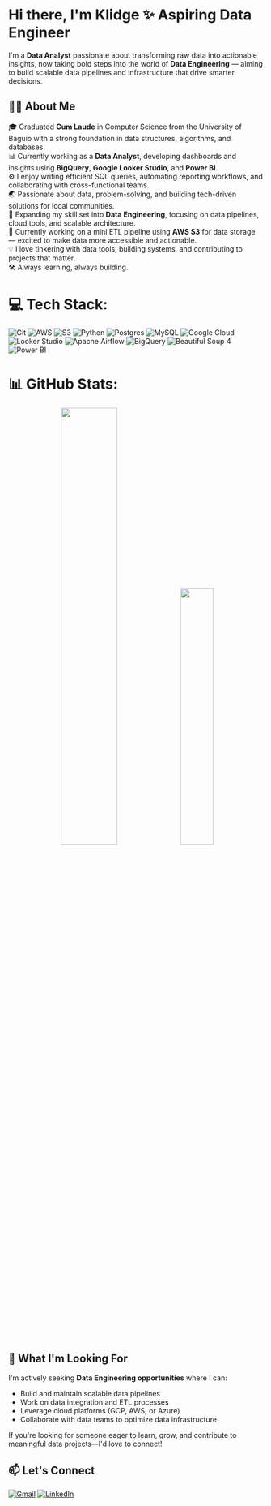 <h1>Hi there, I'm Klidge ✨ Aspiring Data Engineer</h1>

I'm a **Data Analyst** passionate about transforming raw data into actionable insights, now taking bold steps into the world of **Data Engineering** — aiming to build scalable data pipelines and infrastructure that drive smarter decisions.

## 👨‍💻 About Me
🎓 Graduated **Cum Laude** in Computer Science from the University of Baguio with a strong foundation in data structures, algorithms, and databases. <br>
📊 Currently working as a **Data Analyst**, developing dashboards and insights using **BigQuery**, **Google Looker Studio**, and **Power BI**. <br>
⚙️ I enjoy writing efficient SQL queries, automating reporting workflows, and collaborating with cross-functional teams. <br>
🌏 Passionate about data, problem-solving, and building tech-driven solutions for local communities. <br>
🚀 Expanding my skill set into **Data Engineering**, focusing on data pipelines, cloud tools, and scalable architecture. <br>
🔧 Currently working on a mini ETL pipeline using **AWS S3** for data storage — excited to make data more accessible and actionable. <br>
💡 I love tinkering with data tools, building systems, and contributing to projects that matter. <br>
🛠️ Always learning, always building.

# 💻 Tech Stack:
![Git](https://img.shields.io/badge/git-%23F05033.svg?style=for-the-badge&logo=git&logoColor=white) ![AWS](https://img.shields.io/badge/AWS-%23FF9900.svg?style=for-the-badge&logo=amazon-aws&logoColor=white)  ![S3](https://img.shields.io/badge/Amazon%20S3-FF9900?style=for-the-badge&logo=amazons3&logoColor=white) ![Python](https://img.shields.io/badge/python-3670A0?style=for-the-badge&logo=python&logoColor=ffdd54) ![Postgres](https://img.shields.io/badge/postgres-%23316192.svg?style=for-the-badge&logo=postgresql&logoColor=white) ![MySQL](https://img.shields.io/badge/mysql-4479A1.svg?style=for-the-badge&logo=mysql&logoColor=white)
 ![Google Cloud](https://img.shields.io/badge/GoogleCloud-%234285F4.svg?style=for-the-badge&logo=google-cloud&logoColor=white) ![Looker Studio](https://img.shields.io/badge/Looker%20Studio-4285F4?style=for-the-badge&logo=looker&logoColor=white) ![Apache Airflow](https://img.shields.io/badge/Apache%20Airflow-017CEE?style=for-the-badge&logo=Apache%20Airflow&logoColor=white) ![BigQuery](https://img.shields.io/badge/GoogleBigQuery-669DF6?style=for-the-badge&logo=googlebigquery&logoColor=white) ![Beautiful Soup 4](https://img.shields.io/badge/Beautiful%20Soup%204-000000.svg?style=for-the-badge&logo=beautifulsoup4-aws&logoColor=white) ![Power BI](https://img.shields.io/badge/Power%20BI-F2C811?style=for-the-badge&logo=powerbi&logoColor=black)

# 📊 GitHub Stats:
<div align="center">

<img width="47%" src="https://github-readme-stats.vercel.app/api?username=CaesarKlidgeGalutera&theme=tokyonight&show_icons=true&hide_border=true&count_private=true"/>
<img width="36%" src="https://github-readme-stats.vercel.app/api/top-langs/?username=CaesarKlidgeGalutera&theme=tokyonight&show_icons=true&hide_border=true&layout=compact"/>
</div>

## 🎯 What I'm Looking For

I'm actively seeking **Data Engineering opportunities** where I can:
- Build and maintain scalable data pipelines
- Work on data integration and ETL processes
- Leverage cloud platforms (GCP, AWS, or Azure)
- Collaborate with data teams to optimize data infrastructure

If you're looking for someone eager to learn, grow, and contribute to meaningful data projects—I'd love to connect!

## 📫 Let's Connect

[![Gmail](https://img.shields.io/badge/Gmail-EA4335.svg?logo=gmail&logoColor=white)](mailto:caesarklidge@gmail.com)  [![LinkedIn](https://img.shields.io/badge/LinkedIn-%230077B5.svg?logo=LinkedIn&logoColor=white)](https://linkedin.com/in/klidge-galutera) 


